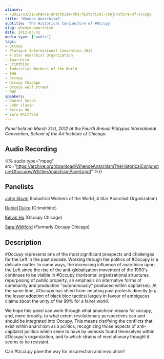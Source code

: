 ```yaml
---
aliases:
- /2012/03/31/whence-anarchism-the-historical-conjuncture-of-occupy
title: 'Whence Anarchism?'
subtitle: 'The Historical Conjuncture of #Occupy'
slug: whence-anarchism
date: 2012-03-31
media-type: ["audio"]
tags:
- Occupy
- Platypus International Convention 2012
- 4 Star Anarchist Organization
- Anarchism
- Crimthinc
- Industrial Workers of the World
- IWW
- Occupy
- Occupy Chicago
- Occupy wall street
- OWS
speakers:
- Daniel Dulce
- John Slavin
- Kelvin Ho
- Sara Whitford
---
```


_Panel held on March 31st, 2012 at the Fourth Annual Platypus International Convention, School of the Art Institute of Chicago._

## Audio Recording

{{% audio type="mpeg" src="https://archive.org/download/WhenceAnarchismTheHistoricalConjunctureOfoccupy/WhitherAnarchismPanel.mp3" %}}

## Panelists

[John Slavin](/speakers/john-slavin/) (Industrial Workers of the World, 4 Star Anarchist Organization)

[Daniel Dulce](/speakers/daniel-dulce/) (Crimethinc)

[Kelvin Ho](/speakers/kelvin-ho/) (Occupy Chicago)

[Sara Whitford](/speakers/sara-whitford/) (Formerly Occupy Chicago)


## Description

#Occupy represents one of the most significant prospects and challenges for the Left in the past decade. Working through the politics of #Occupy is a delicate matter. In some ways, the increasing influence of anarchism upon the Left since the rise of the anti-globalization movement of the 1990's continues to be visible in #Occupy (horizontal organizational structures, repurposing of public property, an emphasis on alternative forms of community and production "autonomously" produced within capitalism). At the same time, #Occupy has shied from imitating past protests directly (e.g. the lesser adoption of black bloc tactics) largely in favour of ambiguous claims about the unity of the 99% for a fairer world.

We hope this panel can work through what anarchism means for occupy, and, more broadly, to what extent revolutionary perspectives can and should be integrated into Occupy. This means clarifying the conflicts that exist within anarchism as a politics, recognizing those aspects of anti-capitalist politics which seem to have by osmosis found themselves within #Occupy's organization, and to which strains of revolutionary thought it seems to be resistant.

Can #Occupy pave the way for insurrection and revolution?
